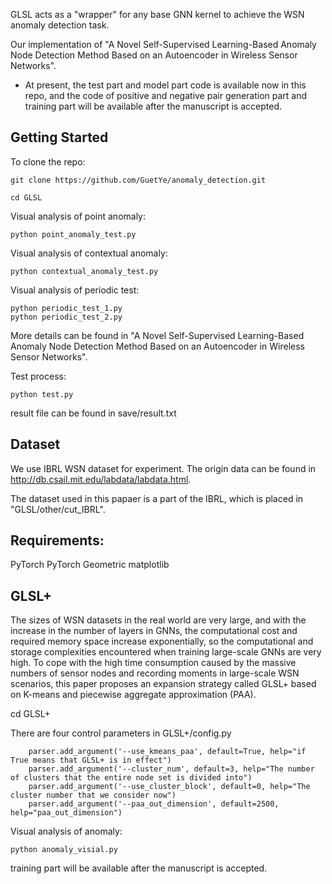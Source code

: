 GLSL acts as a "wrapper" for any base GNN kernel to achieve the WSN anomaly detection task.

Our implementation of "A Novel Self-Supervised Learning-Based Anomaly Node Detection Method Based on an Autoencoder in Wireless Sensor Networks".
- At present, the test part and model part code is available now in this repo, and the code of positive and negative pair generation part and training part will be available after the manuscript is accepted.
## Getting Started
To clone the repo:
```
git clone https://github.com/GuetYe/anomaly_detection.git

cd GLSL
```
Visual analysis of point anomaly:
```
python point_anomaly_test.py
```
Visual analysis of contextual anomaly:
```
python contextual_anomaly_test.py
```
Visual analysis of periodic test:
```
python periodic_test_1.py
python periodic_test_2.py
```
More details can be found in "A Novel Self-Supervised Learning-Based Anomaly Node Detection Method Based on an Autoencoder in Wireless Sensor Networks".

Test process:
```
python test.py
```
result file can be found in save/result.txt
## Dataset
We use IBRL WSN dataset for experiment. The origin data can be found in http://db.csail.mit.edu/labdata/labdata.html.

The dataset used in this papaer is a part of the IBRL, which is placed in "GLSL/other/cut_IBRL".
## Requirements:
PyTorch
PyTorch Geometric
matplotlib

## GLSL+
The sizes of WSN datasets in the real world are very large, and with the increase in the number of layers in GNNs, the computational cost and required memory space increase exponentially, so the computational and storage complexities encountered when training large-scale GNNs are very high. To cope with the high time consumption caused by the massive numbers of sensor nodes and recording moments in large-scale WSN scenarios, this paper proposes an expansion strategy called GLSL+ based on K-means and piecewise aggregate approximation (PAA).

cd GLSL+

There are four control parameters in GLSL+/config.py
```
    parser.add_argument('--use_kmeans_paa', default=True, help="if True means that GLSL+ is in effect")
    parser.add_argument('--cluster_num', default=3, help="The number of clusters that the entire node set is divided into")
    parser.add_argument('--use_cluster_block', default=0, help="The cluster number that we consider now")
    parser.add_argument('--paa_out_dimension', default=2500, help="paa_out_dimension")
```

Visual analysis of anomaly:
```
python anomaly_visial.py
```
training part will be available after the manuscript is accepted.

